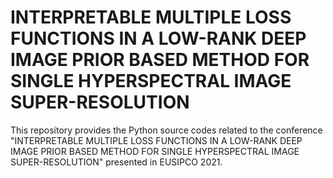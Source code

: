 # INTERPRETABLE MULTIPLE LOSS FUNCTIONS IN A LOW-RANK DEEP IMAGE PRIOR BASED METHOD FOR SINGLE HYPERSPECTRAL IMAGE SUPER-RESOLUTION
This repository provides the Python source codes related to the conference "INTERPRETABLE MULTIPLE LOSS FUNCTIONS IN A LOW-RANK DEEP IMAGE PRIOR BASED METHOD FOR SINGLE HYPERSPECTRAL IMAGE SUPER-RESOLUTION" presented in EUSIPCO 2021. 
